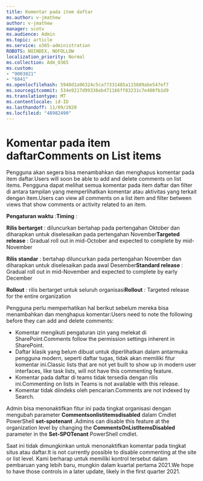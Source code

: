 ```yaml
---
title: Komentar pada item daftar
ms.author: v-jmathew
author: v-jmathew
manager: scotv
ms.audience: Admin
ms.topic: article
ms.service: o365-administration
ROBOTS: NOINDEX, NOFOLLOW
localization_priority: Normal
ms.collection: Adm_O365
ms.custom:
- "9003821"
- "6841"
ms.openlocfilehash: 5940d1a96324c5ca77331485a115689abe547ef7
ms.sourcegitcommit: 534e9217d99336eb471166ff83231c7e408fb1d9
ms.translationtype: MT
ms.contentlocale: id-ID
ms.lasthandoff: 11/09/2020
ms.locfileid: "48982490"
---
```

# <a name="comments-on-list-items"></a><span data-ttu-id="0ba3c-102">Komentar pada item daftar</span><span class="sxs-lookup"><span data-stu-id="0ba3c-102">Comments on List items</span></span>

<span data-ttu-id="0ba3c-103">Pengguna akan segera bisa menambahkan dan menghapus komentar pada item daftar.</span><span class="sxs-lookup"><span data-stu-id="0ba3c-103">Users will soon be able to add and delete comments on list items.</span></span> <span data-ttu-id="0ba3c-104">Pengguna dapat melihat semua komentar pada item daftar dan filter di antara tampilan yang memperlihatkan komentar atau aktivitas yang terkait dengan item.</span><span class="sxs-lookup"><span data-stu-id="0ba3c-104">Users can view all comments on a list item and filter between views that show comments or activity related to an item.</span></span>

<span data-ttu-id="0ba3c-105">**Pengaturan waktu** :</span><span class="sxs-lookup"><span data-stu-id="0ba3c-105">**Timing** :</span></span>

<span data-ttu-id="0ba3c-106">**Rilis bertarget** : diluncurkan bertahap pada pertengahan Oktober dan diharapkan untuk diselesaikan pada pertengahan November</span><span class="sxs-lookup"><span data-stu-id="0ba3c-106">**Targeted release** : Gradual roll out in mid-October and expected to complete by mid-November</span></span>

<span data-ttu-id="0ba3c-107">**Rilis standar** : bertahap diluncurkan pada pertengahan November dan diharapkan untuk diselesaikan pada awal Desember</span><span class="sxs-lookup"><span data-stu-id="0ba3c-107">**Standard release** : Gradual roll out in mid-November and expected to complete by early December</span></span>

<span data-ttu-id="0ba3c-108">**Rollout** : rilis bertarget untuk seluruh organisasi</span><span class="sxs-lookup"><span data-stu-id="0ba3c-108">**Rollout** : Targeted release for the entire organization</span></span>

<span data-ttu-id="0ba3c-109">Pengguna perlu memperhatikan hal berikut sebelum mereka bisa menambahkan dan menghapus komentar:</span><span class="sxs-lookup"><span data-stu-id="0ba3c-109">Users need to note the following before they can add and delete comments:</span></span>

- <span data-ttu-id="0ba3c-110">Komentar mengikuti pengaturan izin yang melekat di SharePoint.</span><span class="sxs-lookup"><span data-stu-id="0ba3c-110">Comments follow the permission settings inherent in SharePoint.</span></span>
- <span data-ttu-id="0ba3c-111">Daftar klasik yang belum dibuat untuk diperlihatkan dalam antarmuka pengguna modern, seperti daftar tugas, tidak akan memiliki fitur komentar ini.</span><span class="sxs-lookup"><span data-stu-id="0ba3c-111">Classic lists that are not yet built to show up in modern user interfaces, like task lists, will not have this commenting feature.</span></span>
- <span data-ttu-id="0ba3c-112">Komentar pada daftar di teams tidak tersedia dengan rilis ini.</span><span class="sxs-lookup"><span data-stu-id="0ba3c-112">Commenting on lists in Teams is not available with this release.</span></span>
- <span data-ttu-id="0ba3c-113">Komentar tidak diindeks oleh pencarian.</span><span class="sxs-lookup"><span data-stu-id="0ba3c-113">Comments are not indexed by Search.</span></span>

<span data-ttu-id="0ba3c-114">Admin bisa menonaktifkan fitur ini pada tingkat organisasi dengan mengubah parameter **Commentsonlistitemsdisabled** dalam Cmdlet PowerShell **set-spotenant** .</span><span class="sxs-lookup"><span data-stu-id="0ba3c-114">Admins can disable this feature at the organization level by changing the **CommentsOnListItemsDisabled** parameter in the **Set-SPOTenant** PowerShell cmdlet.</span></span>

<span data-ttu-id="0ba3c-115">Saat ini tidak dimungkinkan untuk menonaktifkan komentar pada tingkat situs atau daftar.</span><span class="sxs-lookup"><span data-stu-id="0ba3c-115">It is not currently possible to disable commenting at the site or list level.</span></span> <span data-ttu-id="0ba3c-116">Kami berharap untuk memiliki kontrol tersebut dalam pembaruan yang lebih baru, mungkin dalam kuartal pertama 2021.</span><span class="sxs-lookup"><span data-stu-id="0ba3c-116">We hope to have those controls in a later update, likely in the first quarter 2021.</span></span>
